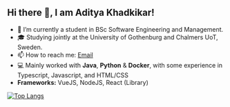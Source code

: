 ## Hi there 👋, I am Aditya Khadkikar!

- 🌱 I’m currently a student in BSc Software Engineering and Management.
- 🎓 Studying jointly at the University of Gothenburg and Chalmers UoT, Sweden.
- 📫 How to reach me: [Email]
- 💻 Mainly worked with **Java**, **Python** & **Docker**, with some experience in Typescript, Javascript, and HTML/CSS
- <strong>Frameworks:</strong> VueJS, NodeJS, React (Library)

[![Top Langs](https://github-readme-stats.vercel.app/api/top-langs/?username=adityak714&layout=compact&card_width=1000px)](https://github.com/anuraghazra/github-readme-stats)

[Email]: mailto:aditya.khadkikar9954@outlook.com
